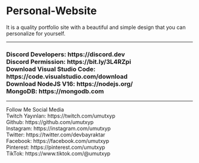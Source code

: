 # Personal-Website

It is a quality portfolio site with a beautiful and simple design that you can personalize for yourself.

<hr>
<h3>
Discord Developers: https://discord.dev<br>
Discord Permission: https://bit.ly/3L4RZpi<br>
Download Visual Studio Code: https://code.visualstudio.com/download<br>
Download NodeJS V16: https://nodejs.org/<br>
MongoDB: https://mongodb.com
</h3>

<hr>
Follow Me Social Media<br>
Twitch Yayınları: https://twitch.com/umutxyp<br>
Github: https://github.com/umutxyp<br>
Instagram: https://instagram.com/umutxyp<br>
Twitter: https://twitter.com/devbayraktar<br>
Facebook: https://facebook.com/umutxyp<br>
Pinterest: https://pinterest.com/umutxyp<br>
TikTok: https://www.tiktok.com/@umutxyp
